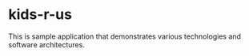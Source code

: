 kids-r-us
=========

This is sample application that demonstrates various technologies and software architectures.
